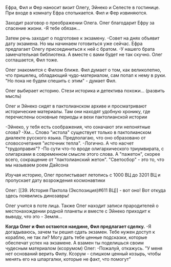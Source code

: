 Ефра, Фил и Фер наносит визит Олегу, Эйнеко и Селесте в гостинице. При входе в комнату Ефра спотыкается. Фил и Фер извиняются.

Заходит разговор о преображении Олега. Олег благодарит Ефру за спасение жизни.
-Я тебе обязан...

Затем речь заходит о подготовке к экзамену. 
-Совет на днях объявит дату экзамена. Но мы начинаем готовиться уже сейчас.
Ефра предлагает Олегу присоединиться к ней с братом.
-У нашего брата замечательная библиотека. А вместе с вами будет не так скучно.
Олег соглашается, Фил тоже.

Олег знакомится с Филом ближе. Фил думает о том, как великолепно, что пришелец, обладающий чудо-материалом, сам попал к нему в руки.
"Но пока не будем спешить с этим" - думает Фил.

Олег выбирает историю. Стези историка и детектива похожи... (развить мысль)

Олег и Эйнеко сидят в пактолианском архиве и просматривают исторические материалы. Там они находят удобную хронику, где перечислены основные периоды и вехи пактолианской истории

-Эйнеко, у тебя есть соображения, что означают эти непонятные слова?
-Хм... Слово "истола" существует только в пактолианском диалекте русского языка. Предполагаю, что оно образовано от словосочетания "источник тепла".
-Логично. А что насчет "трудоправия"?
-По сути что-то вроде олигархического триумвирата, с олигархами в современном смысле этого слова. А "пажетон", скорее всего, сокращение от "пактолианский жетон". "Светосбор" - это то, что мы называем роем Дайсона

Изучая историю, Олег пролистывает летопись с 1000 ВЦ до 3201 ВЦ и пропускает дату возрождения космонавтики

Олег:
[[39. История Пактола (Экспозиция)#611 ВЦ]] - вот оно! Вот откуда здесь появились динозавры!

Олег учится в поте лица.
Также Олег находит записи прародителей о местонахождении родной планеты и вместе с Эйнеко приходит к выводу, что это - Земля...

**Когда Олег и Фил остаются наедине, Фил предлагает сделку.**
-Я догадываюсь, зачем ты решил сдать экзамен. Тебе нужен доступ к кораблю, не так ли? Могу дать тебе ценные подсказки, которые обеспечат успех на экзамене. А взамен ты поделишься своим чудесным материалом (ксорумом)
Олег:
-Пожалуй, откажусь. 
"У меня нет оснований верить Филу. Ксорум - слишком ценный козырь, чтобы менять его на шпаргалки, которые не факт, что помогут"